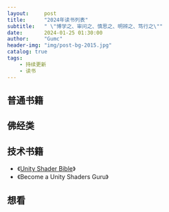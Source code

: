 ```yaml
---
layout:     post
title:      "2024年读书列表"
subtitle:   " \"博学之、审问之、慎思之、明辨之、笃行之\""
date:       2024-01-25 01:30:00
author:     "Gumc"
header-img: "img/post-bg-2015.jpg"
catalog: true
tags:
    - 持续更新
    - 读书
---
```

## 普通书籍

## 佛经类

## 技术书籍

* 《[Unity Shader Bible](https://zhuanlan.zhihu.com/p/645676077)》
* 《Become a Unity Shaders Guru》

## 想看
